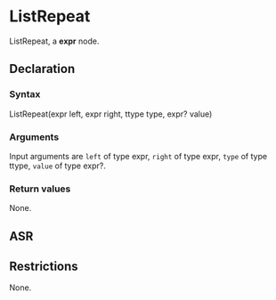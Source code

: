 <!-- This is an automatically generated file. Do not edit it manually. -->

# ListRepeat

ListRepeat, a **expr** node.

## Declaration

### Syntax

ListRepeat(expr left, expr right, ttype type, expr? value)

### Arguments
Input arguments are `left` of type expr, `right` of type expr, `type` of type ttype, `value` of type expr?.

### Return values

None.

## ASR

<!-- Generate ASR using pickle. -->

## Restrictions

<!-- Generated from asr_verify.cpp. -->
None.